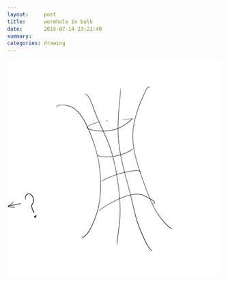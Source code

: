 ```yaml
---
layout:     post
title:      wormhole in bulk
date:       2015-07-14 23:21:40
summary:    
categories: drawing
---
```

![wormhole in bulk](/images/diary/wormhole-in-bulk.png "Suppose that we have a wormhole in the bulk, do we have a boundary correspondence? if so, what will the boundary theory be like?")